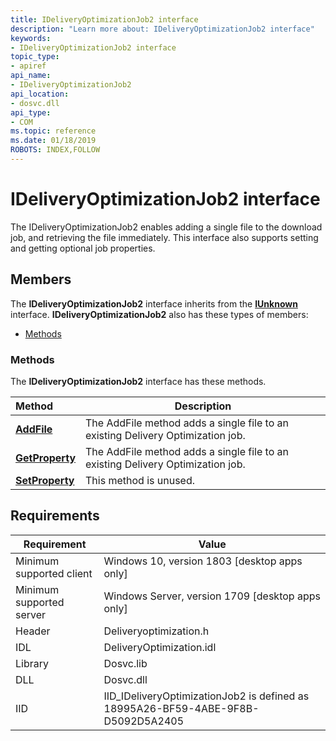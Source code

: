 ```yaml
---
title: IDeliveryOptimizationJob2 interface
description: "Learn more about: IDeliveryOptimizationJob2 interface"
keywords:
- IDeliveryOptimizationJob2 interface
topic_type:
- apiref
api_name:
- IDeliveryOptimizationJob2
api_location:
- dosvc.dll
api_type:
- COM
ms.topic: reference
ms.date: 01/18/2019
ROBOTS: INDEX,FOLLOW
---
```


# IDeliveryOptimizationJob2 interface

The IDeliveryOptimizationJob2 enables adding a single file to the download job, and retrieving the file immediately. This interface also supports setting and getting optional job properties.

## Members

The **IDeliveryOptimizationJob2** interface inherits from the [**IUnknown**](/windows/desktop/api/unknwn/nn-unknwn-iunknown) interface. **IDeliveryOptimizationJob2** also has these types of members:

- [Methods](#methods)

### Methods

The **IDeliveryOptimizationJob2** interface has these methods.

| Method                                              | Description                                                          |
|:----------------------------------------------------|----------------------------------------------------------------------|
| [**AddFile**](ideliveryoptimizationjob2-addfile.md) | The AddFile method adds a single file to an existing Delivery Optimization job.         |
| [**GetProperty**](ideliveryoptimizationjob2-getproperty.md) | The AddFile method adds a single file to an existing Delivery Optimization job. |
| [**SetProperty**](ideliveryoptimizationjob2-setproperty.md) | This method is unused.                                       |

## Requirements

| Requirement | Value |
|--------------------------|----------------------------------------------------------------------------------|
| Minimum supported client | Windows 10, version 1803 \[desktop apps only\]                                   |
| Minimum supported server | Windows Server, version 1709 \[desktop apps only\]                               |
| Header                   | Deliveryoptimization.h                                                           |
| IDL                      | DeliveryOptimization.idl                                                         |
| Library                  | Dosvc.lib                                                                        |
| DLL                      | Dosvc.dll                                                                        |
| IID                      | IID_IDeliveryOptimizationJob2 is defined as 18995A26-BF59-4ABE-9F8B-D5092D5A2405 |
